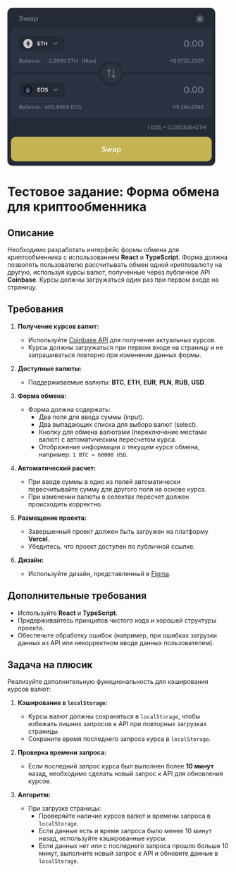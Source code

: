 ![Alt Text](https://raw.githubusercontent.com/ElGranTorino/pre-employment-test/master/image_2024-10-09_20-14-21.png)
# Тестовое задание: Форма обмена для криптообменника

## Описание

Необходимо разработать интерфейс формы обмена для криптообменника с использованием **React** и **TypeScript**. Форма должна позволять пользователю рассчитывать обмен одной криптовалюту на другую, используя курсы валют, полученные через публичное API **Coinbase**. Курсы должны загружаться один раз при первом входе на страницу.

## Требования

1. **Получение курсов валют:**
   - Используйте [Coinbase API](https://api.coinbase.com/v2/exchange-rates) для получения актуальных курсов.
   - Курсы должны загружаться при первом входе на страницу и не запрашиваться повторно при изменении данных формы.

2. **Доступные валюты:**
   - Поддерживаемые валюты: **BTC**, **ETH**, **EUR**, **PLN**, **RUB**, **USD**.

3. **Форма обмена:**
   - Форма должна содержать:
     - Два поля для ввода суммы (input).
     - Два выпадающих списка для выбора валют (select).
     - Кнопку для обмена валютами (переключение местами валют) с автоматическим пересчетом курса.
     - Отображение информации о текущем курсе обмена, например: `1 BTC ≈ 60000 USD`.

4. **Автоматический расчет:**
   - При вводе суммы в одно из полей автоматически пересчитывайте сумму для другого поля на основе курса.
   - При изменении валюты в селектах пересчет должен происходить корректно.

5. **Размещение проекта:**
   - Завершенный проект должен быть загружен на платформу **Vercel**.
   - Убедитесь, что проект доступен по публичной ссылке.

6. **Дизайн:**
   - Используйте дизайн, представленный в [Figma](https://www.figma.com/design/POVy1EDKsjTavWcwvCF0zn/Crypto-Token-Swap-UI-(Community)?node-id=6-373&t=c9FQu8dTEX78JUFp-4).

## Дополнительные требования

- Используйте **React** и **TypeScript**.
- Придерживайтесь принципов чистого кода и хорошей структуры проекта.
- Обеспечьте обработку ошибок (например, при ошибках загрузки данных из API или некорректном вводе данных пользователем).

## Задача на плюсик

Реализуйте дополнительную функциональность для кэширования курсов валют:

1. **Кэширование в `localStorage`:**
   - Курсы валют должны сохраняться в `localStorage`, чтобы избежать лишних запросов к API при повторных загрузках страницы.
   - Сохраните время последнего запроса курса в `localStorage`.
   
2. **Проверка времени запроса:**
   - Если последний запрос курса был выполнен более **10 минут** назад, необходимо сделать новый запрос к API для обновления курсов.

3. **Алгоритм:**
   - При загрузке страницы:
     - Проверяйте наличие курсов валют и времени запроса в `localStorage`.
     - Если данные есть и время запроса было менее 10 минут назад, используйте кэшированные курсы.
     - Если данных нет или с последнего запроса прошло больше 10 минут, выполните новый запрос к API и обновите данные в `localStorage`.

